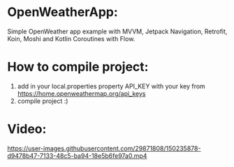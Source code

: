 # OpenWeatherApp:
Simple OpenWeather app example with MVVM, Jetpack Navigation, Retrofit, Koin, Moshi and Kotlin Coroutines with Flow. 

# How to compile project:

1. add in your local.properties property API_KEY with your key from https://home.openweathermap.org/api_keys
2. compile project :)

# Video:
https://user-images.githubusercontent.com/29871808/150235878-d9478b47-7133-48c5-ba94-18e5b6fe97a0.mp4
